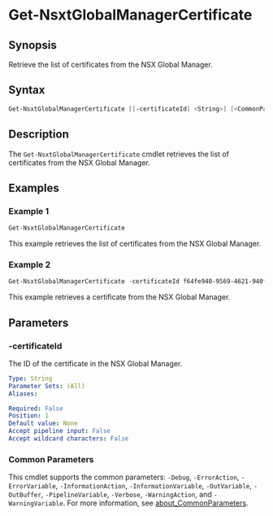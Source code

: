 # Get-NsxtGlobalManagerCertificate

## Synopsis

Retrieve the list of certificates from the NSX Global Manager.

## Syntax

```powershell
Get-NsxtGlobalManagerCertificate [[-certificateId] <String>] [<CommonParameters>]
```

## Description

The `Get-NsxtGlobalManagerCertificate` cmdlet retrieves the list of certificates from the NSX Global Manager.

## Examples

### Example 1

```powershell
Get-NsxtGlobalManagerCertificate
```

This example retrieves the list of certificates from the NSX Global Manager.

### Example 2

```powershell
Get-NsxtGlobalManagerCertificate -certificateId f64fe940-9569-4621-940f-90ea2adafd93
```

This example retrieves a certificate from the NSX Global Manager.

## Parameters

### -certificateId

The ID of the certificate in the NSX Global Manager.

```yaml
Type: String
Parameter Sets: (All)
Aliases:

Required: False
Position: 1
Default value: None
Accept pipeline input: False
Accept wildcard characters: False
```

### Common Parameters

This cmdlet supports the common parameters: `-Debug`, `-ErrorAction`, `-ErrorVariable`, `-InformationAction`, `-InformationVariable`, `-OutVariable`, `-OutBuffer`, `-PipelineVariable`, `-Verbose`, `-WarningAction`, and `-WarningVariable`. For more information, see [about_CommonParameters](http://go.microsoft.com/fwlink/?LinkID=113216).
